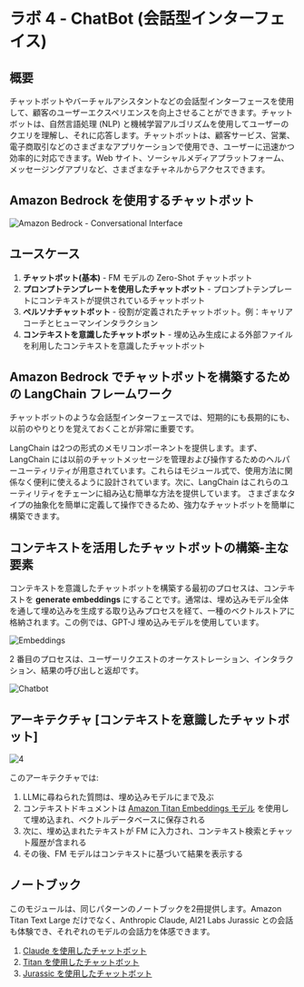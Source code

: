 # ラボ 4 - ChatBot (会話型インターフェイス)

## 概要

チャットボットやバーチャルアシスタントなどの会話型インターフェースを使用して、顧客のユーザーエクスペリエンスを向上させることができます。チャットボットは、自然言語処理 (NLP) と機械学習アルゴリズムを使用してユーザーのクエリを理解し、それに応答します。チャットボットは、顧客サービス、営業、電子商取引などのさまざまなアプリケーションで使用でき、ユーザーに迅速かつ効率的に対応できます。Web サイト、ソーシャルメディアプラットフォーム、メッセージングアプリなど、さまざまなチャネルからアクセスできます。

## Amazon Bedrock を使用するチャットボット

![Amazon Bedrock - Conversational Interface](./images/chatbot_bedrock.png)

## ユースケース

1. **チャットボット(基本)** -  FM モデルの Zero-Shot チャットボット
2. **プロンプトテンプレートを使用したチャットボット** - プロンプトテンプレートにコンテキストが提供されているチャットボット
3. **ペルソナチャットボット** - 役割が定義されたチャットボット。例：キャリアコーチとヒューマンインタラクション
4. **コンテキストを意識したチャットボット** - 埋め込み生成による外部ファイルを利用したコンテキストを意識したチャットボット

## Amazon Bedrock でチャットボットを構築するための LangChain フレームワーク

チャットボットのような会話型インターフェースでは、短期的にも長期的にも、以前のやりとりを覚えておくことが非常に重要です。

LangChain は2つの形式のメモリコンポーネントを提供します。まず、LangChain には以前のチャットメッセージを管理および操作するためのヘルパーユーティリティが用意されています。これらはモジュール式で、使用方法に関係なく便利に使えるように設計されています。次に、LangChain はこれらのユーティリティをチェーンに組み込む簡単な方法を提供しています。
さまざまなタイプの抽象化を簡単に定義して操作できるため、強力なチャットボットを簡単に構築できます。

## コンテキストを活用したチャットボットの構築-主な要素

コンテキストを意識したチャットボットを構築する最初のプロセスは、コンテキストを **generate embeddings** にすることです。通常は、埋め込みモデル全体を通して埋め込みを生成する取り込みプロセスを経て、一種のベクトルストアに格納されます。この例では、GPT-J 埋め込みモデルを使用しています。

![Embeddings](./images/embeddings_lang.png)

2 番目のプロセスは、ユーザーリクエストのオーケストレーション、インタラクション、結果の呼び出しと返却です。

![Chatbot](./images/chatbot_lang.png)

## アーキテクチャ [コンテキストを意識したチャットボット]

![4](./images/context-aware-chatbot.png)

このアーキテクチャでは:

1.  LLMに尋ねられた質問は、埋め込みモデルにまで及ぶ
2.  コンテキストドキュメントは [Amazon Titan Embeddings モデル](https://aws.amazon.com/bedrock/titan/) を使用して埋め込まれ、ベクトルデータベースに保存される
3.  次に、埋め込まれたテキストが FM に入力され、コンテキスト検索とチャット履歴が含まれる
4.  その後、FM モデルはコンテキストに基づいて結果を表示する

## ノートブック

このモジュールは、同じパターンのノートブックを2冊提供します。Amazon Titan Text Large だけでなく、Anthropic Claude, AI21 Labs Jurassic との会話も体験でき、それぞれのモデルの会話力を体感できます。

1.  [Claude を使用したチャットボット](./00_Chatbot_Claude.ja.ipynb)
1.  [Titan を使用したチャットボット](./00_Chatbot_Titan.jp.ipynb)
1.  [Jurassic を使用したチャットボット](./00_Chatbot_AI21.jp.ipynb)
